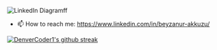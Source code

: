 ![LinkedIn Diagramff](https://user-images.githubusercontent.com/61544442/172392765-193891e7-314c-4c92-88a6-e8fbe1672823.png)    


- 📫 How to reach me: https://www.linkedin.com/in/beyzanur-akkuzu/

[![DenverCoder1's github streak](https://github-readme-streak-stats.herokuapp.com/?user=beyzanurakkuzu&theme=blue-green)](https://github.com/DenverCoder1/github-readme-streak-stats) 

